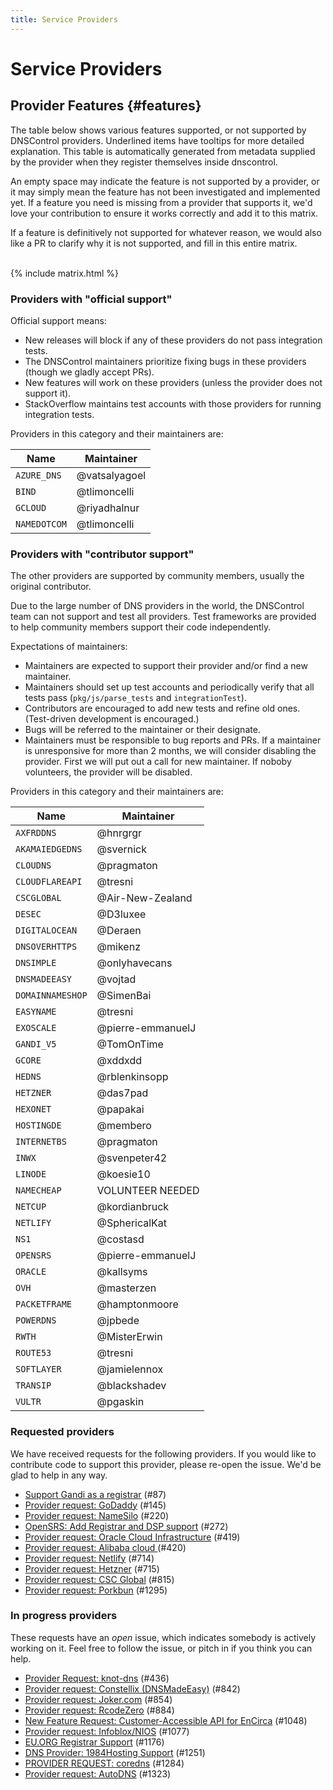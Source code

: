 ```yaml
---
title: Service Providers
---
```

# Service Providers

## Provider Features {#features}

The table below shows various features supported, or not supported by DNSControl providers.
Underlined items have tooltips for more detailed explanation. This table is automatically generated
from metadata supplied by the provider when they register themselves inside dnscontrol.

An empty space may indicate the feature is not supported by a provider, or it may simply mean
the feature has not been investigated and implemented yet. If a feature you need is missing from
a provider that supports it, we'd love your contribution to ensure it works correctly and add it to this matrix.

If a feature is definitively not supported for whatever reason, we would also like a PR to clarify why it is not supported, and fill in this entire matrix.
<br/>
<br/>

{% include matrix.html %}


### Providers with "official support"

Official support means:

* New releases will block if any of these providers do not pass integration tests.
* The DNSControl maintainers prioritize fixing bugs in these providers (though we gladly accept PRs).
* New features will work on these providers (unless the provider does not support it).
* StackOverflow maintains test accounts with those providers for running integration tests.

Providers in this category and their maintainers are:

|Name|Maintainer|
|---|---|
|`AZURE_DNS`|@vatsalyagoel|
|`BIND`|@tlimoncelli|
|`GCLOUD`|@riyadhalnur|
|`NAMEDOTCOM`|@tlimoncelli|

### Providers with "contributor support"

The other providers are supported by community members, usually the
original contributor.

Due to the large number of DNS providers in the world, the DNSControl
team can not support and test all providers.  Test frameworks are
provided to help community members support their code independently.

Expectations of maintainers:

* Maintainers are expected to support their provider and/or find a new maintainer.
* Maintainers should set up test accounts and periodically verify that all tests pass (`pkg/js/parse_tests` and `integrationTest`).
* Contributors are encouraged to add new tests and refine old ones. (Test-driven development is encouraged.)
* Bugs will be referred to the maintainer or their designate.
* Maintainers must be responsible to bug reports and PRs.  If a maintainer is unresponsive for more than 2 months, we will consider disabling the provider.  First we will put out a call for new maintainer. If noboby volunteers, the provider will be disabled.

Providers in this category and their maintainers are:

|Name|Maintainer|
|---|---|
|`AXFRDDNS`|@hnrgrgr|
|`AKAMAIEDGEDNS`|@svernick|
|`CLOUDNS`|@pragmaton|
|`CLOUDFLAREAPI`|@tresni|
|`CSCGLOBAL`|@Air-New-Zealand|
|`DESEC`|@D3luxee|
|`DIGITALOCEAN`|@Deraen|
|`DNSOVERHTTPS`|@mikenz|
|`DNSIMPLE`|@onlyhavecans|
|`DNSMADEEASY`|@vojtad|
|`DOMAINNAMESHOP`|@SimenBai|
|`EASYNAME`|@tresni|
|`EXOSCALE`|@pierre-emmanuelJ|
|`GANDI_V5`|@TomOnTime|
|`GCORE`|@xddxdd|
|`HEDNS`|@rblenkinsopp|
|`HETZNER`|@das7pad|
|`HEXONET`|@papakai|
|`HOSTINGDE`|@membero|
|`INTERNETBS`|@pragmaton|
|`INWX`|@svenpeter42|
|`LINODE`|@koesie10|
|`NAMECHEAP`|VOLUNTEER NEEDED|
|`NETCUP`|@kordianbruck|
|`NETLIFY`|@SphericalKat|
|`NS1`|@costasd|
|`OPENSRS`|@pierre-emmanuelJ|
|`ORACLE`|@kallsyms|
|`OVH`|@masterzen|
|`PACKETFRAME`|@hamptonmoore|
|`POWERDNS`|@jpbede|
|`RWTH`|@MisterErwin|
|`ROUTE53`|@tresni|
|`SOFTLAYER`|@jamielennox|
|`TRANSIP`|@blackshadev|
|`VULTR`|@pgaskin|

### Requested providers

We have received requests for the following providers. If you would like to contribute
code to support this provider, please re-open the issue. We'd be glad to help in any way.

* [Support Gandi as a registrar](https://github.com/StackExchange/dnscontrol/issues/87) (#87)
* [Provider request: GoDaddy](https://github.com/StackExchange/dnscontrol/issues/145) (#145)
* [Provider request: NameSilo](https://github.com/StackExchange/dnscontrol/issues/220) (#220)
* [OpenSRS: Add Registrar and DSP support](https://github.com/StackExchange/dnscontrol/issues/272) (#272)
* [Provider request: Oracle Cloud Infrastructure](https://github.com/StackExchange/dnscontrol/issues/419) (#419)
* [Provider request: Alibaba cloud ](https://github.com/StackExchange/dnscontrol/issues/420)(#420)
* [Provider request: Netlify](https://github.com/StackExchange/dnscontrol/issues/714) (#714)
* [Provider request: Hetzner](https://github.com/StackExchange/dnscontrol/issues/715) (#715)
* [Provider request: CSC Global](https://github.com/StackExchange/dnscontrol/issues/815) (#815)
* [Provider request: Porkbun](https://github.com/StackExchange/dnscontrol/issues/1295) (#1295)

### In progress providers

These requests have an *open* issue, which indicates somebody is actively working on it. Feel free to follow the issue, or pitch in if you think you can help.

* [Provider Request: knot-dns](https://github.com/StackExchange/dnscontrol/issues/436) (#436)
* [Provider request: Constellix (DNSMadeEasy)](https://github.com/StackExchange/dnscontrol/issues/842) (#842)
* [Provider request: Joker.com](https://github.com/StackExchange/dnscontrol/issues/854) (#854)
* [Provider request: RcodeZero](https://github.com/StackExchange/dnscontrol/issues/884) (#884)
* [New Feature Request: Customer-Accessible API for EnCirca](https://github.com/StackExchange/dnscontrol/issues/1048) (#1048)
* [Provider request: Infoblox/NIOS](https://github.com/StackExchange/dnscontrol/issues/1077) (#1077)
* [EU.ORG Registrar Support](https://github.com/StackExchange/dnscontrol/issues/1176) (#1176)
* [DNS Provider: 1984Hosting Support](https://github.com/StackExchange/dnscontrol/issues/1251) (#1251)
* [PROVIDER REQUEST: coredns](https://github.com/StackExchange/dnscontrol/issues/1284) (#1284)
* [Provider request: AutoDNS](https://github.com/StackExchange/dnscontrol/issues/1323) (#1323)

